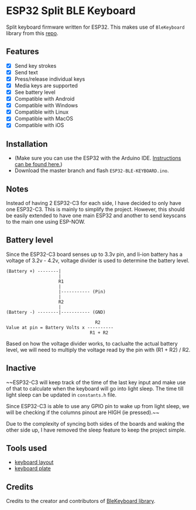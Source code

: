 # ESP32 Split BLE Keyboard 

Split keyboard firmware written for ESP32. This makes use of `BleKeyboard` library from this [repo](https://github.com/T-vK/ESP32-BLE-Keyboard).

## Features

 - [x] Send key strokes
 - [x] Send text
 - [x] Press/release individual keys
 - [x] Media keys are supported
 - [x] See battery level
 - [x] Compatible with Android
 - [x] Compatible with Windows
 - [x] Compatible with Linux
 - [x] Compatible with MacOS 
 - [x] Compatible with iOS 

## Installation
- (Make sure you can use the ESP32 with the Arduino IDE. [Instructions can be found here.](https://github.com/espressif/arduino-esp32#installation-instructions))
- Download the master branch and flash `ESP32-BLE-KEYBOARD.ino`.

## Notes
Instead of having 2 ESP32-C3 for each side, I have decided to only have one ESP32-C3. This is mainly to simplify the project. However, this should be easily extended to have one main ESP32 and another to send keyscans to the main one using ESP-NOW.

## Battery level 
Since the ESP32-C3 board senses up to 3.3v pin, and li-ion battery has a voltage of 3.2v - 4.2v, voltage divider is used to determine the battery level.

```
(Battery +) --------|
                    |
                    R1
                    |
                    |----------- (Pin)
                    |
                    R2
                    |
(Battery -) --------|----------- (GND)

                                  R2
Value at pin = Battery Volts x ----------
                                R1 + R2
```
Based on how the voltage divider works, to caclualte the actual battery level, we will need to multiply the voltage read by the pin with
(R1 + R2) / R2.

## Inactive
~~ESP32-C3 will keep track of the time of the last key input and make use of that to calculate when the keyboard will go into light sleep. The time till light sleep can be updated in `constants.h` file.

Since ESP32-C3 is able to use any GPIO pin to wake up from light sleep, we will be checking if the columns pinout are HIGH (ie pressed).~~

Due to the complexity of syncing both sides of the boards and waking the other side up, I have removed the sleep feature to keep the project simple.

## Tools used
* [keyboard layout](http://www.keyboard-layout-editor.com/)
* [keyboard plate](https://kbplate.ai03.com/)

## Credits

Credits to the creator and contributors of [BleKeyboard library](https://github.com/T-vK/ESP32-BLE-Keyboard).